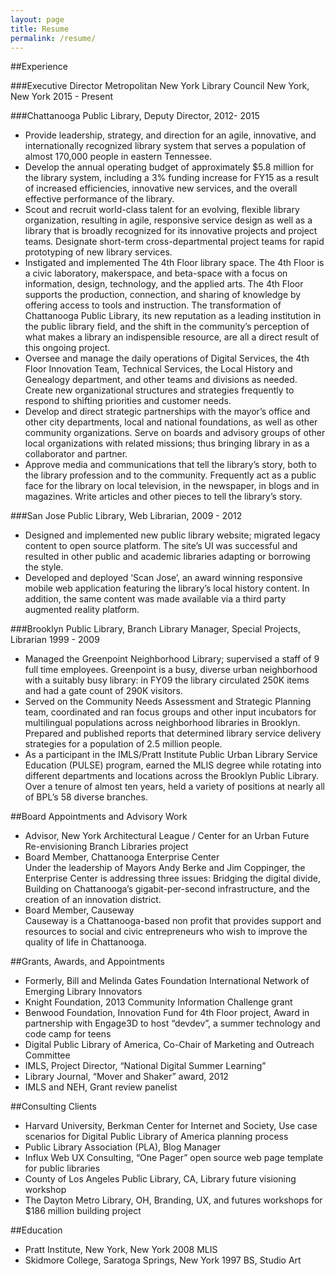 ```yaml
---
layout: page
title: Resume
permalink: /resume/
---
```


##Experience

###Executive Director
Metropolitan New York Library Council
New York, New York
2015 - Present

###Chattanooga Public Library, Deputy Director, 2012- 2015
 
* Provide leadership, strategy, and direction for an agile, innovative, and internationally recognized library system that serves a population of almost 170,000 people in eastern Tennessee.
* Develop the annual operating budget of approximately $5.8 million for the library system, including a 3% funding increase for FY15 as a result of increased efficiencies, innovative new services, and the overall effective performance of the library.
* Scout and recruit world-class talent for an evolving, flexible library organization, resulting in agile, responsive service design as well as a library that is broadly recognized for its innovative projects and project teams.  Designate short-term cross-departmental project teams for rapid prototyping of new library services. 
* Instigated and implemented The 4th Floor library space.  The 4th Floor is a civic laboratory, makerspace, and beta-space with a focus on information, design, technology, and the applied arts. The 4th Floor supports the production, connection, and sharing of knowledge by offering access to tools and instruction.  The transformation of Chattanooga Public Library, its new reputation as a leading institution in the public library field, and the shift in the community’s perception of what makes a library an indispensible resource, are all a direct result of this ongoing project.
* Oversee and manage the daily operations of Digital Services, the 4th Floor Innovation Team, Technical Services, the Local History and Genealogy department, and other teams and divisions as needed.  Create new organizational structures and strategies frequently to respond to shifting priorities and customer needs.
* Develop and direct strategic partnerships with the mayor’s office and other city departments, local and national foundations, as well as other community organizations.  Serve on boards and advisory groups of other local organizations with related missions; thus bringing library in as a collaborator and partner.
* Approve media and communications that tell the library’s story, both to the library profession and to the community.  Frequently act as a public face for the library on local television, in the newspaper, in blogs and in magazines.  Write articles and other pieces to tell the library’s story. 

###San Jose Public Library, Web Librarian, 2009 - 2012

* Designed and implemented new public library website; migrated legacy content to open source platform. The site’s UI was successful and resulted in other public and academic libraries adapting or borrowing the style.
* Developed and deployed ‘Scan Jose’, an award winning responsive mobile web application featuring the library’s local history content.  In addition, the same content was made available via a third party augmented reality platform.

###Brooklyn Public Library, Branch Library Manager, Special Projects, Librarian 1999 - 2009
 
* Managed the Greenpoint Neighborhood Library; supervised a staff of 9 full time employees. Greenpoint is a busy, diverse urban neighborhood with a suitably busy library: in FY09 the library circulated 250K items and had a gate count of 290K visitors.
* Served on the Community Needs Assessment and Strategic Planning team, coordinated and ran focus groups and other input incubators for multilingual populations across neighborhood libraries in Brooklyn. Prepared and published reports that determined library service delivery strategies for a population of 2.5 million people.
* As a participant in the IMLS/Pratt Institute Public Urban Library Service Education (PULSE) program, earned the MLIS degree while rotating into different departments and locations across the Brooklyn Public Library. Over a tenure of almost ten years, held a variety of positions at nearly all of BPL’s 58 diverse branches.

##Board Appointments and Advisory Work

* Advisor, New York Architectural League / Center for an Urban Future Re-envisioning Branch Libraries project
* Board Member, Chattanooga Enterprise Center <br/> Under the leadership of Mayors Andy Berke and Jim Coppinger, the Enterprise Center is addressing three issues: Bridging the digital divide, Building on Chattanooga’s gigabit-per-second infrastructure, and the creation of an innovation district.
* Board Member, Causeway <br />Causeway is a Chattanooga-based non profit that provides support and resources to social and civic entrepreneurs who wish to improve the quality of life in Chattanooga.

##Grants, Awards, and Appointments

* Formerly, Bill and Melinda Gates Foundation International Network of Emerging Library Innovators
* Knight Foundation, 2013 Community Information Challenge grant
* Benwood Foundation, Innovation Fund for 4th Floor project, Award in partnership with Engage3D to host “devdev”, a summer technology and code camp for teens
* Digital Public Library of America, Co-Chair of Marketing and Outreach Committee
* IMLS, Project Director, “National Digital Summer Learning”
* Library Journal, “Mover and Shaker” award, 2012
* IMLS and NEH, Grant review panelist

##Consulting Clients

* Harvard University, Berkman Center for Internet and Society, Use case scenarios for Digital Public Library of America planning process
* Public Library Association (PLA), Blog Manager
* Influx Web UX Consulting, “One Pager” open source web page template for public libraries
* County of Los Angeles Public Library, CA, Library future visioning workshop
* The Dayton Metro Library, OH, Branding, UX, and futures workshops for $186 million building project

##Education

* Pratt Institute, New York, New York 2008 MLIS
* Skidmore College, Saratoga Springs, New York 1997 BS, Studio Art


